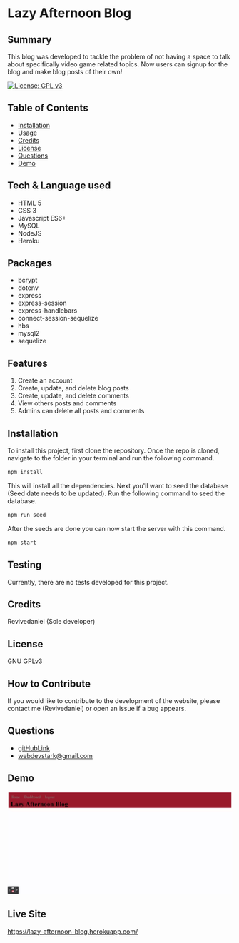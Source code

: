 
# Lazy Afternoon Blog

## Summary
This blog was developed to tackle the problem of not having a space to talk about specifically video game related topics. Now users can signup for the blog and make blog posts of their own!

[![License: GPL v3](https://img.shields.io/badge/License-GPLv3-blue.svg)](https://www.gnu.org/licenses/gpl-3.0)

## Table of Contents
- [Installation](#installation)
- [Usage](#usage)
- [Credits](#credits)
- [License](#license)
- [Questions](#questions)
- [Demo](#demo)

## Tech & Language used
- HTML 5
- CSS 3
- Javascript ES6+
- MySQL
- NodeJS
- Heroku

## Packages
- bcrypt
- dotenv
- express
- express-session
- express-handlebars
- connect-session-sequelize
- hbs
- mysql2
- sequelize

## Features
1. Create an account
2. Create, update, and delete blog posts
3. Create, update, and delete comments
4. View others posts and comments
5. Admins can delete all posts and comments

## Installation

To install this project, first clone the repository. Once the repo is cloned, navigate to the folder in your terminal and run the following command.
```md
npm install
```
This will install all the dependencies. Next you'll want to seed the database (Seed date needs to be updated). Run the following command to seed the database.
```md
npm run seed
```
After the seeds are done you can now start the server with this command.
```md
npm start
```

## Testing
Currently, there are no tests developed for this project.

## Credits
Revivedaniel (Sole developer)

## License
GNU GPLv3

## How to Contribute
If you would like to contribute to the development of the website, please contact me (Revivedaniel) or open an issue if a bug appears.

## Questions
* [gitHubLink](https://github.com/Revivedaniel)
* <a href="mailto:webdevstark@gmail.com<">webdevstark@gmail.com</a>

## Demo
![DemoVideo](./images/lazyAfternoonBlogDemo.gif)

## Live Site
https://lazy-afternoon-blog.herokuapp.com/
